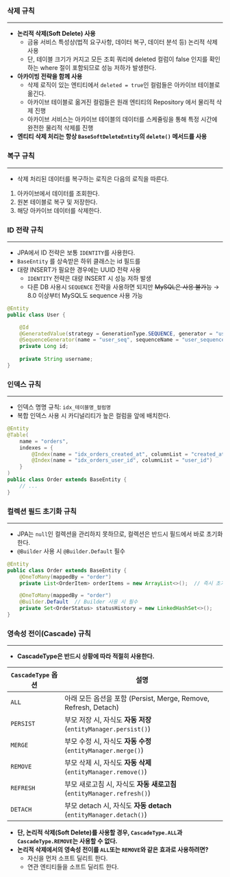 ### 삭제 규칙

---

- **논리적 삭제(Soft Delete) 사용**
    - 금융 서비스 특성상(법적 요구사항, 데이터 복구, 데이터 분석 등) 논리적 삭제 사용
    - 단, 테이블 크기가 커지고 모든 조회 쿼리에 deleted 컬럼이 false 인지를 확인하는 where 절이 포함되므로 성능 저하가 발생한다.
- **아카이빙 전략을 함께 사용**
    - 삭제 로직이 있는 엔티티에서 `deleted = true`인 컬럼들은 아카이브 테이블로 옮긴다.
    - 아카이브 테이블로 옮겨진 컬럼들은 원래 엔티티의 Repository 에서 물리적 삭제 진행
    - 아카이브 서비스는 아카이브 테이블의 데이터를 스케쥴링을 통해 특정 시간에 완전한 물리적 삭제를 진행
- **엔티티 삭제 처리는 항상 `BaseSoftDeleteEntity`의 `delete()` 메서드를 사용**

### 복구 규칙

---

- 삭제 처리된 데이터를 복구하는 로직은 다음의 로직을 따른다.
1. 아카이브에서 데이터를 조회한다.
2. 원본 테이블로 복구 및 저장한다.
3. 해당 아카이브 데이터를 삭제한다. 

### ID 전략 규칙

---

- JPA에서 ID 전략은 보통 `IDENTITY`를 사용한다.
- `BaseEntity` 를 상속받은 하위 클래스는 id 필드를
- 대량 INSERT가 필요한 경우에는 UUID 전략 사용
    - `IDENTITY` 전략은 대량 INSERT 시 성능 저하 발생
    - 다른 DB 사용시 `SEQUENCE` 전략을 사용하면 되지만 ~~MySQL은 사용 불가능~~ → 8.0 이상부터 MySQL도 sequence 사용 가능

```java
@Entity
public class User {

    @Id
    @GeneratedValue(strategy = GenerationType.SEQUENCE, generator = "user_seq")
    @SequenceGenerator(name = "user_seq", sequenceName = "user_sequence", allocationSize = 50)
    private Long id;
    
    private String username;
}
```

### 인덱스 규칙

---

- 인덱스 명명 규칙: `idx_테이블명_컬럼명`
- 복합 인덱스 사용 시 카디널리티가 높은 컬럼을 앞에 배치한다.

```java
@Entity
@Table(
    name = "orders",
    indexes = {
        @Index(name = "idx_orders_created_at", columnList = "created_at"),
        @Index(name = "idx_orders_user_id", columnList = "user_id")
    }
)
public class Order extends BaseEntity {
    // ...
}
```

### 컬렉션 필드 초기화 규칙

---

- JPA는 `null`인 컬렉션을 관리하지 못하므로, 컬렉션은 반드시 필드에서 바로 초기화한다.
- `@Builder` 사용 시 `@Builder.Default` 필수

```java
@Entity
public class Order extends BaseEntity {
    @OneToMany(mappedBy = "order")
    private List<OrderItem> orderItems = new ArrayList<>();  // 즉시 초기화

    @OneToMany(mappedBy = "order")
    @Builder.Default  // Builder 사용 시 필수
    private Set<OrderStatus> statusHistory = new LinkedHashSet<>();
}
```

### 영속성 전이(Cascade) 규칙

---

- **CascadeType은 반드시 상황에 따라 적절히 사용한다.**

| `CascadeType` 옵션 | 설명 |
| --- | --- |
| `ALL` | 아래 모든 옵션을 포함 (Persist, Merge, Remove, Refresh, Detach) |
| `PERSIST` | 부모 저장 시, 자식도 **자동 저장** (`entityManager.persist()`) |
| `MERGE` | 부모 수정 시, 자식도 **자동 수정** (`entityManager.merge()`) |
| `REMOVE` | 부모 삭제 시, 자식도 **자동 삭제** (`entityManager.remove()`) |
| `REFRESH` | 부모 새로고침 시, 자식도 **자동 새로고침** (`entityManager.refresh()`) |
| `DETACH` | 부모 detach 시, 자식도 **자동 detach** (`entityManager.detach()`) |
- **단, 논리적 삭제(Soft Delete)를 사용할 경우, `CascadeType.ALL`과 `CascadeType.REMOVE`는 사용할 수 없다.**
- **논리적 삭제에서의 영속성 전이를 `ALL`또는 `REMOVE`와 같은 효과로 사용하려면?**
    - 자신을 먼저 소프트 딜리트 한다.
    - 연관 엔티티들을 소프트 딜리트 한다.